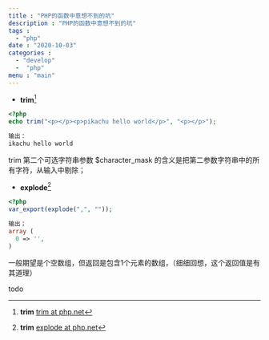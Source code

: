 ```yaml
---
title : "PHP的函数中意想不到的坑"
description : "PHP的函数中意想不到的坑"
tags :
  - "php"
date : "2020-10-03"
categories : 
  - "develop"
  -  "php"
menu : "main"
---
```



- **trim**[^trim]

```php
<?php
echo trim("<p></p><p>pikachu hello world</p>", "<p></p>");

输出：
ikachu hello world
```
trim 第二个可选字符串参数 $character_mask 的含义是把第二参数字符串中的所有字符，从输入中剔除；

<!--more-->

- **explode**[^explode]

```php
<?php
var_export(explode(",", ""));

输出；
array (
  0 => '',
)
```
一般期望是个空数组，但返回是包含1个元素的数组，（细细回想，这个返回值是有其道理）



[^trim]: **trim**  [trim at php.net](https://www.php.net/manual/zh/function.trim.php)
[^explode]: **trim**  [explode at php.net](https://www.php.net/manual/zh/function.explode.php)

todo
